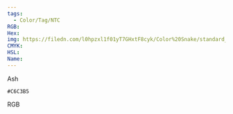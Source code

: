 ```yaml
---
tags:
  - Color/Tag/NTC
RGB:
Hex:
img: https://filedn.com/l0hpzxl1f01yT7GHxtF8cyk/Color%20Snake/standard_csv_to_svg/C6C3B5.svg
CMYK:
HSL:
Name:
---
```

Ash
```palette
#C6C3B5
```
RGB
